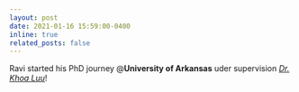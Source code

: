 ```yaml
---
layout: post
date: 2021-01-16 15:59:00-0400
inline: true
related_posts: false
---
```


Ravi started his PhD journey @<b>University of Arkansas</b> uder supervision <u><em>Dr. Khoa Luu</em></u>!
